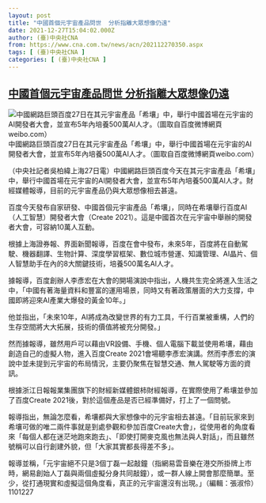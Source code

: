 ```yaml
---
layout: post
title: "中國首個元宇宙產品問世  分析指離大眾想像仍遠"
date: 2021-12-27T15:04:02.000Z
author: (臺)中央社CNA
from: https://www.cna.com.tw/news/acn/202112270350.aspx
tags: [ (臺)中央社CNA ]
categories: [ (臺)中央社CNA ]
---
```

<!--1640617442000-->
[中國首個元宇宙產品問世  分析指離大眾想像仍遠](https://www.cna.com.tw/news/acn/202112270350.aspx)
------

<div>
<div><div><div style="--aspect-ratio:1916/1002;"><picture><source media="(max-width: 414px)" data-srcset="https://imgcdn.cna.com.tw/www/WebPhotos/800/20211210/1916x1002_194612322147.jpg"><source media="(min-width: 413px)" data-srcset="https://imgcdn.cna.com.tw/www/WebPhotos/1024/20211210/1916x1002_194612322147.jpg"><img class='lazyload' data-src="https://imgcdn.cna.com.tw/www/WebPhotos/800/20211210/1916x1002_194612322147.jpg" alt="中國網路巨頭百度27日在其元宇宙產品「希壤」中，舉行中國首場在元宇宙的AI開發者大會，並宣布5年內培養500萬AI人才。（圖取自百度微博網頁weibo.com）" data-srcset="https://imgcdn.cna.com.tw/www/WebPhotos/800/20211210/1916x1002_194612322147.jpg 414w, https://imgcdn.cna.com.tw/www/WebPhotos/1024/20211210/1916x1002_194612322147.jpg 1024w"></picture></div><div>中國網路巨頭百度27日在其元宇宙產品「希壤」中，舉行中國首場在元宇宙的AI開發者大會，並宣布5年內培養500萬AI人才。（圖取自百度微博網頁weibo.com）</div></div></div><div></div><div><p>（中央社記者吳柏緯上海27日電）中國網路巨頭百度今天在其元宇宙產品「希壤」中，舉行中國首場在元宇宙的AI開發者大會，並宣布5年內培養500萬AI人才。財經媒體報導，目前的元宇宙產品仍與大眾想像相去甚遠。</p><p>百度今天發布自家研發、中國首個元宇宙產品「希壤」，同時在希壤舉行百度AI（人工智慧）開發者大會（Create 2021）。這是中國首次在元宇宙中舉辦的開發者大會，可容納10萬人互動。</p><p>根據上海證券報、界面新聞報導，百度在會中發布，未來5年，百度將在自動駕駛、機器翻譯、生物計算、深度學習框架、數位城市營運、知識管理、AI晶片、個人智慧助手在內的8大關鍵技術，培養500萬名AI人才。</p><p>據報導，百度創辦人李彥宏在大會的開場演說中指出，人機共生完全將進入生活之中，「中國有著海量資料和豐富的運用場景，同時又有著政策層面的大力支撐，中國即將迎來AI產業大爆發的黃金10年。」</p><p>他並指出，「未來10年，AI將成為改變世界的有力工具，千行百業被重構，人們的生存空間將大大拓展，技術的價值將被充分開發。」</p><p>然而據報導，雖然用戶可以藉由VR設備、手機、個人電腦下載並使用希壤，藉由創造自己的虛擬人物，進入百度Create 2021會場聽李彥宏演講。然而李彥宏的演說中並未提到元宇宙的布局情況，主要仍聚焦在智慧交通、無人駕駛等方面的資訊。</p><p>根據浙江日報報業集團旗下的財經新媒體銀柿財經報導，在實際使用了希壤並參加了百度Create 2021後，對於這個產品是否已經準備好，打上了一個問號。</p><p>報導指出，無論怎麼看，希壤都與大家想像中的元宇宙相去甚遠。「目前玩家來到希壤可做的唯二兩件事就是到處參觀和參加百度Create大會」，從使用者的角度看來「每個人都在迷茫地跑來跑去」、「即使打開麥克風也無法與人對話」，而且雖然號稱可以自行創建外貌，但「大家其實都長得差不多」。</p><p>報導並稱，「元宇宙絕不只是3個丁磊一起敲鐘（指網易雲音樂在港交所掛牌上市時，網易創始人丁磊與兩個虛擬分身共同敲鐘），或一群人線上開會那麼簡單。至少，從打通現實和虛擬這個角度看，真正的元宇宙還沒有出現。」（編輯：張淑伶）1101227</p></div>
</div>
